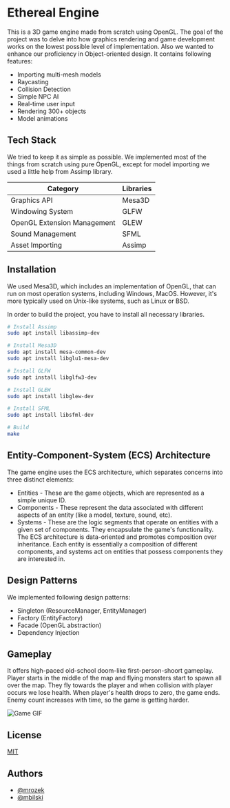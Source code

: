 
# Ethereal Engine

This is a 3D game engine made from scratch using OpenGL. The goal of the project was to delve into how graphics rendering and game development works on the lowest possible level of implementation. Also we wanted to enhance our proficiency in Object-oriented design. It contains following features:

- Importing multi-mesh models
- Raycasting
- Collision Detection
- Simple NPC AI
- Real-time user input
- Rendering 300+ objects
- Model animations
## Tech Stack

We tried to keep it as simple as possible. We implemented most of the things from scratch using pure OpenGL, except for model importing we used a little help from Assimp library.

| Category | Libraries |
| -------- | --------- |
| Graphics API | Mesa3D |
| Windowing System | GLFW |
| OpenGL Extension Management | GLEW |
| Sound Management | SFML |
| Asset Importing | Assimp |

## Installation

We used Mesa3D, which includes an implementation of OpenGL, that can run on most operation systems, including Windows, MacOS. However, it's more typically used on Unix-like systems, such as Linux or BSD.

In order to build the project, you have to install all necessary libraries.

```bash
# Install Assimp
sudo apt install libassimp-dev

# Install Mesa3D
sudo apt install mesa-common-dev
sudo apt install libglu1-mesa-dev

# Install GLFW
sudo apt install libglfw3-dev

# Install GLEW
sudo apt install libglew-dev

# Install SFML
sudo apt install libsfml-dev

# Build
make

```

## Entity-Component-System (ECS) Architecture

The game engine uses the ECS architecture, which separates concerns into three distinct elements:

- Entities - These are the game objects, which are represented as a simple unique ID.
- Components - These represent the data associated with different aspects of an entity (like a model, texture, sound, etc).
- Systems - These are the logic segments that operate on entities with a given set of components. They encapsulate the game's functionality.
The ECS architecture is data-oriented and promotes composition over inheritance. Each entity is essentially a composition of different components, and systems act on entities that possess components they are interested in.


## Design Patterns

We implemented following design patterns:
- Singleton (ResourceManager, EntityManager)
- Factory (EntityFactory)
- Facade (OpenGL abstraction)
- Dependency Injection


## Gameplay

It offers high-paced old-school doom-like first-person-shoort gameplay. Player starts in the middle of the map and flying monsters start to spawn all over the map. They fly towards the player and when collision with player occurs we lose health. When player's health drops to zero, the game ends. Enemy count increases with time, so the game is getting harder.

![Game GIF](./resources/gameplay.gif)
## License

[MIT](https://choosealicense.com/licenses/mit/)


## Authors

- [@mrozek](https://gitlab-stud.elka.pw.edu.pl/mrozek)
- [@mbilski](https://gitlab-stud.elka.pw.edu.pl/mbilski)
